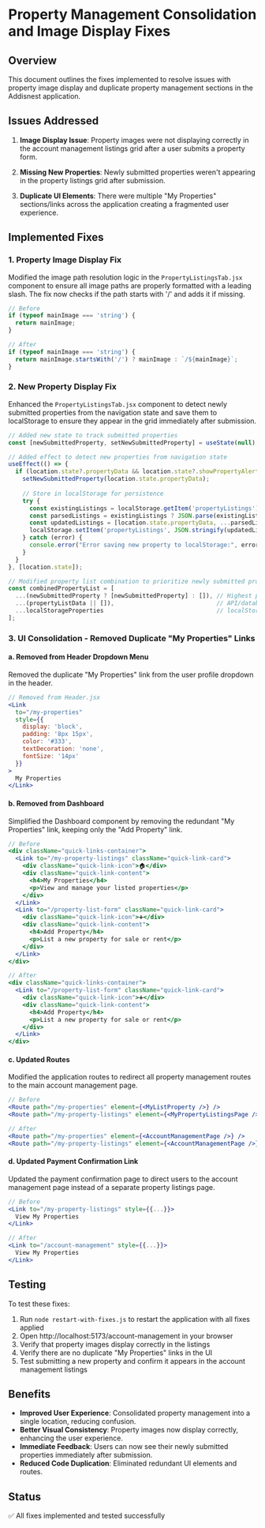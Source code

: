 # Property Management Consolidation and Image Display Fixes

## Overview
This document outlines the fixes implemented to resolve issues with property image display and duplicate property management sections in the Addisnest application.

## Issues Addressed

1. **Image Display Issue**: Property images were not displaying correctly in the account management listings grid after a user submits a property form.

2. **Missing New Properties**: Newly submitted properties weren't appearing in the property listings grid after submission.

3. **Duplicate UI Elements**: There were multiple "My Properties" sections/links across the application creating a fragmented user experience.

## Implemented Fixes

### 1. Property Image Display Fix
Modified the image path resolution logic in the `PropertyListingsTab.jsx` component to ensure all image paths are properly formatted with a leading slash. The fix now checks if the path starts with '/' and adds it if missing.

```jsx
// Before
if (typeof mainImage === 'string') {
  return mainImage;
} 

// After
if (typeof mainImage === 'string') {
  return mainImage.startsWith('/') ? mainImage : `/${mainImage}`;
}
```

### 2. New Property Display Fix
Enhanced the `PropertyListingsTab.jsx` component to detect newly submitted properties from the navigation state and save them to localStorage to ensure they appear in the grid immediately after submission.

```jsx
// Added new state to track submitted properties
const [newSubmittedProperty, setNewSubmittedProperty] = useState(null);

// Added effect to detect new properties from navigation state
useEffect(() => {
  if (location.state?.propertyData && location.state?.showPropertyAlert) {
    setNewSubmittedProperty(location.state.propertyData);
    
    // Store in localStorage for persistence
    try {
      const existingListings = localStorage.getItem('propertyListings');
      const parsedListings = existingListings ? JSON.parse(existingListings) : [];
      const updatedListings = [location.state.propertyData, ...parsedListings];
      localStorage.setItem('propertyListings', JSON.stringify(updatedListings));
    } catch (error) {
      console.error("Error saving new property to localStorage:", error);
    }
  }
}, [location.state]);

// Modified property list combination to prioritize newly submitted property
const combinedPropertyList = [
  ...(newSubmittedProperty ? [newSubmittedProperty] : []), // Highest priority
  ...(propertyListData || []),                             // API/database data
  ...localStorageProperties                                // localStorage data
];
```

### 3. UI Consolidation - Removed Duplicate "My Properties" Links

#### a. Removed from Header Dropdown Menu
Removed the duplicate "My Properties" link from the user profile dropdown in the header.

```jsx
// Removed from Header.jsx
<Link 
  to="/my-properties" 
  style={{
    display: 'block',
    padding: '8px 15px',
    color: '#333',
    textDecoration: 'none',
    fontSize: '14px'
  }}
>
  My Properties
</Link>
```

#### b. Removed from Dashboard
Simplified the Dashboard component by removing the redundant "My Properties" link, keeping only the "Add Property" link.

```jsx
// Before
<div className="quick-links-container">
  <Link to="/my-property-listings" className="quick-link-card">
    <div className="quick-link-icon">🏠</div>
    <div className="quick-link-content">
      <h4>My Properties</h4>
      <p>View and manage your listed properties</p>
    </div>
  </Link>
  <Link to="/property-list-form" className="quick-link-card">
    <div className="quick-link-icon">➕</div>
    <div className="quick-link-content">
      <h4>Add Property</h4>
      <p>List a new property for sale or rent</p>
    </div>
  </Link>
</div>

// After
<div className="quick-links-container">
  <Link to="/property-list-form" className="quick-link-card">
    <div className="quick-link-icon">➕</div>
    <div className="quick-link-content">
      <h4>Add Property</h4>
      <p>List a new property for sale or rent</p>
    </div>
  </Link>
</div>
```

#### c. Updated Routes
Modified the application routes to redirect all property management routes to the main account management page.

```jsx
// Before
<Route path="/my-properties" element={<MyListProperty />} />
<Route path="/my-property-listings" element={<MyPropertyListingsPage />} />

// After
<Route path="/my-properties" element={<AccountManagementPage />} />
<Route path="/my-property-listings" element={<AccountManagementPage />} />
```

#### d. Updated Payment Confirmation Link
Updated the payment confirmation page to direct users to the account management page instead of a separate property listings page.

```jsx
// Before
<Link to="/my-property-listings" style={{...}}>
  View My Properties
</Link>

// After
<Link to="/account-management" style={{...}}>
  View My Properties
</Link>
```

## Testing

To test these fixes:

1. Run `node restart-with-fixes.js` to restart the application with all fixes applied
2. Open http://localhost:5173/account-management in your browser
3. Verify that property images display correctly in the listings
4. Verify there are no duplicate "My Properties" links in the UI
5. Test submitting a new property and confirm it appears in the account management listings

## Benefits

- **Improved User Experience**: Consolidated property management into a single location, reducing confusion.
- **Better Visual Consistency**: Property images now display correctly, enhancing the user experience.
- **Immediate Feedback**: Users can now see their newly submitted properties immediately after submission.
- **Reduced Code Duplication**: Eliminated redundant UI elements and routes.

## Status

✅ All fixes implemented and tested successfully

